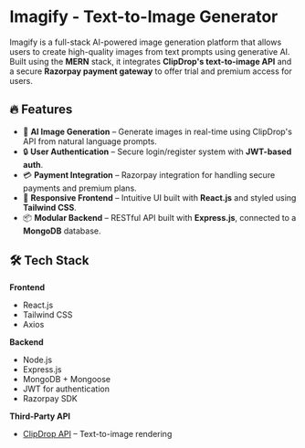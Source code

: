 # Imagify - Text-to-Image Generator

Imagify is a full-stack AI-powered image generation platform that allows users to create high-quality images from text prompts using generative AI. Built using the **MERN** stack, it integrates **ClipDrop's text-to-image API** and a secure **Razorpay payment gateway** to offer trial and premium access for users.

## 🔥 Features

- 🧠 **AI Image Generation** – Generate images in real-time using ClipDrop's API from natural language prompts.
- 🔒 **User Authentication** – Secure login/register system with **JWT-based auth**.
- 💳 **Payment Integration** – Razorpay integration for handling secure payments and premium plans.
- 🎨 **Responsive Frontend** – Intuitive UI built with **React.js** and styled using **Tailwind CSS**.
- 📦 **Modular Backend** – RESTful API built with **Express.js**, connected to a **MongoDB** database.

## 🛠️ Tech Stack

**Frontend**  
- React.js  
- Tailwind CSS  
- Axios  

**Backend**  
- Node.js  
- Express.js  
- MongoDB + Mongoose  
- JWT for authentication  
- Razorpay SDK  

**Third-Party API**  
- [ClipDrop API](https://clipdrop.co/apis) – Text-to-image rendering 
